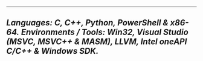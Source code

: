 ----------
___Languages: C, C++, Python, PowerShell & x86-64.___
___Environments / Tools: Win32, Visual Studio (MSVC, MSVC++ & MASM), LLVM, Intel oneAPI C/C++ & Windows SDK.___
----------
